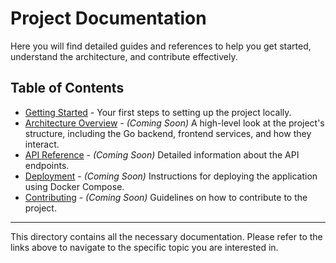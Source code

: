 # Project Documentation

Here you will find detailed guides and references to help you get started, understand the architecture, and contribute effectively.

## Table of Contents

*   [Getting Started](./get-started.md) - Your first steps to setting up the project locally.
*   [Architecture Overview](./architecture.md) - *(Coming Soon)* A high-level look at the project's structure, including the Go backend, frontend services, and how they interact.
*   [API Reference](./api-reference.md) - *(Coming Soon)* Detailed information about the API endpoints.
*   [Deployment](./deployment.md) - *(Coming Soon)* Instructions for deploying the application using Docker Compose.
*   [Contributing](./contributing.md) - *(Coming Soon)* Guidelines on how to contribute to the project.

---

This directory contains all the necessary documentation. Please refer to the links above to navigate to the specific topic you are interested in.
